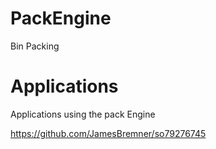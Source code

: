 # PackEngine
Bin Packing

# Applications

Applications using the pack Engine

https://github.com/JamesBremner/so79276745
